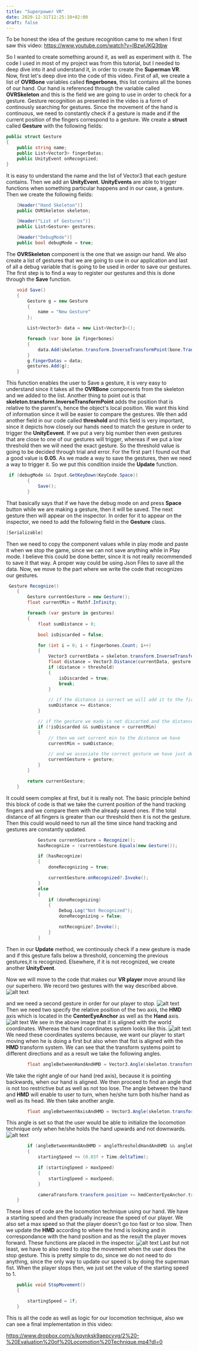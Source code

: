 ```yaml
---
title: "Superpower VR"
date: 2020-12-31T12:25:10+02:00
draft: false
---
```


To be honest the idea of the gesture recognition came to me when I first saw this video: https://www.youtube.com/watch?v=lBzwUKQ3tbw

So I wanted to create something around it, as well as experiment with it. The code I used in most of my project was from this tutorial, but I needed to deep dive into it and understand it, in order to create the **Superman VR**.
Now, first let's deep dive into the code of this video.
First of all, we create a list of **OVRBone** variables called **fingerbones**, this list contains all the bones of our hand. Our hand is referenced through the variable called **OVRSkeleton** and this is the field we are going to use in order to check for a gesture.
Gesture recognition as presented in the video is a form of continously searching for gestures. Since the movement of the hand is continuous, we need to constantly check if a gesture is made and if the current position of the fingers correspond to a gesture.
We create a **struct** called **Gesture** with the following fields:

```C#
public struct Gesture
{
    public string name;
    public List<Vector3> fingerDatas;
    public UnityEvent onRecognized;
}
```

It is easy to understand the name and the list of Vector3 that each gesture contains. Then we add an **UnityEvent**. **UnityEvents** are able to trigger functions when something particular happens and in our case, a gesture.
Then we create the following fields:

```C#
    [Header("Hand Skeleton")]
    public OVRSkeleton skeleton;

    [Header("List of Gestures")]
    public List<Gesture> gestures;

    [Header("DebugMode")]
    public bool debugMode = true;
```

The **OVRSkeleton** component is the one that we assign our hand. We also create a list of gestures that we are going to use in our application and last of all a debug variable that is going to be used in order to save our gestures.
The first step is to find a way to register our gestures and this is done through the **Save** function.

```C#
    void Save()
    {
        Gesture g = new Gesture
        {
            name = "New Gesture"
        };

        List<Vector3> data = new List<Vector3>();

        foreach (var bone in fingerbones)
        {
            data.Add(skeleton.transform.InverseTransformPoint(bone.Transform.position));
        }
        g.fingerDatas = data;
        gestures.Add(g);
    }
```

This function enables the user to Save a gesture, it is very easy to understand since it takes all the **OVRBone** components from the skeleton and we added to the list. Another thing to point out is that **skeleton.transform.InverseTransformPoint** adds the position that is relative to the parent's, hence the object's local position. We want this kind of information since it will be easier to compare the gestures.
We then add another field in our code called **threshold** and this field is very important, since it depicts how closely our hands need to match the gesture in order to trigger the **UnityEevent**.
If we put a very big number then even gestures that are close to one of our gestures will trigger, whereas if we put a low threshold then we will need the exact gesture. So the threshold value is going to be decided through trial and error. For the first part I found out that a good value is **0.05**.
As we made a way to save the gestures, then we need a way to trigger it. So we put this condition inside the **Update** function.
```C#
 if (debugMode && Input.GetKeyDown(KeyCode.Space))
        {
            Save();
        }
```
That basically says that if we have the debug mode on and press **Space** button while we are making a gesture, then it will be saved. The next gesture then will appear on the inspector. In order for it to appear on the inspector, we need to add the following field in the **Gesture** class.
```C#
[Serializable]
```
Then we need to copy the component values while in play mode and paste it when we stop the game, since we can not save anything while in Play mode.
I believe this could be done better, since it is not really recommended to save it that way. A proper way could be using Json Files to save all the data.
Now, we move to the part where we write the code that recognizes our gestures.
```C#
 Gesture Recognize()
    {
        Gesture currentGesture = new Gesture();
        float currentMin = Mathf.Infinity;

        foreach (var gesture in gestures)
        {
            float sumDistance = 0;

            bool isDiscarded = false;

            for (int i = 0; i < fingerbones.Count; i++)
            {
                Vector3 currentData = skeleton.transform.InverseTransformPoint(fingerbones[i].Transform.position);
                float distance = Vector3.Distance(currentData, gesture.fingerDatas[i]);
                if (distance > threshold)
                {
                    isDiscarded = true;
                    break;
                }

                // if the distance is correct we will add it to the first float we have created
                sumDistance += distance;
            }

            // if the gesture we made is not discarted and the distance of the gesture i minor then then Mathf.inifinty
            if (!isDiscarded && sumDistance < currentMin)
            {
                // then we set current min to the distance we have
                currentMin = sumDistance;

                // and we associate the correct gesture we have just done to the variable we created
                currentGesture = gesture;
            }
        }

        return currentGesture;
    }
```
It could seem complex at first, but it is really not. The basic principle behind this block of code is that we take the current position of the hand tracking fingers and we compare them with the already saved ones. If the total distance of all fingers is greater than our threshold then it is not the gesture.
Then this could would need to run all the time since hand tracking and gestures are constantly updated.
```C#
            Gesture currentGesture = Recognize();
            hasRecognize = !currentGesture.Equals(new Gesture());

            if (hasRecognize)
            {
                doneRecognizing = true;

                currentGesture.onRecognized?.Invoke();
            }
            else
            {
                if (doneRecognizing)
                {
                    Debug.Log("Not Recognized");
                    doneRecognizing = false;

                    notRecognize?.Invoke();
                }
            }
```

Then in our **Update** method, we continously check if a new gesture is made and if this gesture falls below a threshold, concerning the previous gestures,it is recognized.
Elsewhere, if it is not recognized, we create another **UnityEvent**.

Now we will move to the code that makes our **VR player** move around like our superhero. We record two gestures with the way described above.
![alt text](https://raw.githubusercontent.com/petrosKon/Kontrazis/master/static/images/Gesture%20-%20VR%20Superman.png "VR Superman")

and we need a second gesture in order for our player to stop.
![alt text](https://raw.githubusercontent.com/petrosKon/Kontrazis/master/static/images/Gesture%20-%20Stop.png "Stop Gesture")
Then we need two specify the relative position of the two axis, the **HMD** axis which is located in the **CenterEyeAnchor** as well as the **Hand** axis.
![alt text](https://raw.githubusercontent.com/petrosKon/Kontrazis/master/static/images/HMD%20-%20Local%20Transform.png "HMD Local Axis")
We see in the above image that it is aligned with the world coordinates. Whereas the hand coordinates system looks like this.
![alt text](https://raw.githubusercontent.com/petrosKon/Kontrazis/master/static/images/Hand%20-%20Local%20Transform%20Upwards.png "Local hand axis")
We need these coordinates systems because, we want our player to start moving when he is doing a first but also when that fist is aligned with the **HMD** transform system. We can see that the transform systems point to different directions and as a result we take the following angles.
```C#
        float angleBetweenHandAndHMD = Vector3.Angle(skeleton.transform.right, hmdCenterEyeAnchor.transform.forward);
```
We take the right angle of our hand (red axis), because it is pointing backwards, when our hand is aligned. We then proceed to find an angle that is not too restrictive but as well as not too lose. The angle between the hand and **HMD** will enable to user to turn, when he/she turn both his/her hand as well as its head.
We then take another angle.
```C#
        float angleBetweenYAxisAndHMD = Vector3.Angle(skeleton.transform.up, hmdCenterEyeAnchor.transform.up);
```
This angle is set so that the user would be able to initialize the locomotion technique only when he/she holds the hand upwards and not downwards.
![alt text](https://raw.githubusercontent.com/petrosKon/Kontrazis/master/static/images/Hand%20-%20Local%20Transform%20Downwards.png "Hand Backwards")
```C#
        if (angleBetweenHandAndHMD > angleThresholdHandAndHMD && angleBetweenYAxisAndHMD < angleThresholdYAxisAndHMD)
        {
            startingSpeed += (0.03f + Time.deltaTime);

            if (startingSpeed > maxSpeed)
            {
                startingSpeed = maxSpeed;
            }

            cameraTransform.transform.position += hmdCenterEyeAnchor.transform.forward * startingSpeed * Time.deltaTime;
	}
```
These lines of code are the locomotion technique using our hand. We have a starting speed and then gradually increase the speed of our player. We also set a max speed so that the player doesn't go too fast or too slow.
Then we update the **HMD** according to where the hmd is looking and in correspondance with the hand position and as the result the player moves forward.
These functions are placed in the inspector.
![alt text](https://raw.githubusercontent.com/petrosKon/Kontrazis/master/static/images/Inspector%20Gesture%20Recognizer.PNG "Gesture Recognizer")
Last but not least, we have to also need to stop the movement when the user does the stop gesture. This is pretty simple to do, since we do not need to do anything, since the only way to update our speed is by doing the superman fist.
When the player stops then, we just set the value of the starting speed to 1.
```C#
    public void StopMovement()
    {

        startingSpeed = 1f;
    }
```
This is all the code as well as logic for our locomotion technique, also we can see a final implementation in this video:

https://www.dropbox.com/s/kqynksk9aepcyvg/2%20-%20Evaluation%20of%20Locomotion%20Technique.mp4?dl=0